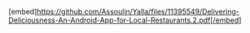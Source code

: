 [embed]https://github.com/Assoulin/Yalla/files/11395549/Delivering-Deliciousness-An-Android-App-for-Local-Restaurants.2.pdf[/embed]
